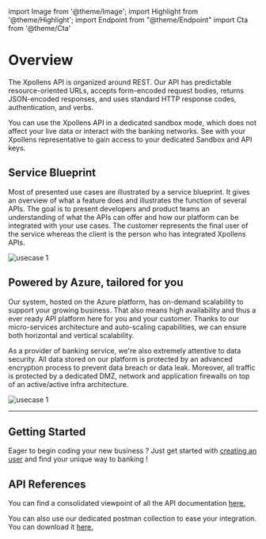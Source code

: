 import Image from '@theme/Image';
import Highlight from '@theme/Highlight';
import Endpoint from "@theme/Endpoint"
import Cta from '@theme/Cta'

# Overview

The Xpollens API is organized around REST. Our API has predictable resource-oriented URLs, accepts form-encoded request bodies, returns JSON-encoded responses, and uses standard HTTP response codes, authentication, and verbs.

You can use the Xpollens API in a dedicated sandbox mode, which does not affect your live data or interact with the banking networks.
See with your Xpollens representative to gain access to your dedicated Sandbox and API keys.

## Service Blueprint

Most of presented use cases are illustrated by a service blueprint. It gives an overview of what a feature does and illustrates the function of several APIs.
The goal is to present developers and product teams an understanding of what the APIs can offer and how our platform can be integrated with your use cases.
The customer represents the final user of the service whereas the client is the person who has integrated Xpollens APIs.

<Image src="docs/Overview-example.png" alt="usecase 1"/>

## Powered by Azure, tailored for you

Our system, hosted on the Azure platform, has on-demand scalability to support your growing business.
That also means high availability and thus a ever ready API platform here for you and your customer. Thanks to our micro-services architecture and auto-scaling capabilities, we can ensure both horizontal and vertical scalability.  

As a provider of banking service, we're also extremely attentive to data security. All data stored on our platform is protected by an advanced encryption process to prevent data breach or data leak.
Moreover, all traffic is protected by a dedicated DMZ, network and application firewalls on top of an active/active infra architecture.

<Image src="docs/Overview-Architecture.png" alt="usecase 1"/>


---
## Getting Started

Eager to begin coding your new business ? Just get started with [creating an user](/docs/KYC/retail-customer) and find your unique way to banking !


## API References

You can find a consolidated viewpoint of all the API documentation [here.](/api/Core/)

You can also use our dedicated postman collection to ease your integration. You can download it [here.](./postman_collection.zip)

